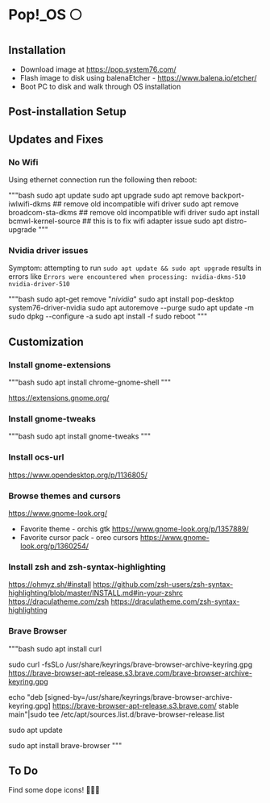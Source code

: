 # Pop!_OS 🌕

## Installation

* Download image at <https://pop.system76.com/>
* Flash image to disk using balenaEtcher - <https://www.balena.io/etcher/>
* Boot PC to disk and walk through OS installation

## Post-installation Setup

## Updates and Fixes

### No Wifi

Using ethernet connection run the following then reboot:

"""bash
sudo apt update
sudo apt upgrade
sudo apt remove backport-iwlwifi-dkms ## remove old incompatible wifi driver
sudo apt remove broadcom-sta-dkms ## remove old incompatible wifi driver
sudo apt install bcmwl-kernel-source ## this is to fix wifi adapter issue
sudo apt distro-upgrade
"""

### Nvidia driver issues

Symptom: attempting to run `sudo apt update && sudo apt upgrade` results in errors like `Errors were encountered when processing: nvidia-dkms-510
 nvidia-driver-510`

"""bash
sudo apt-get remove "*nividia*"
sudo apt install pop-desktop system76-driver-nvidia
sudo apt autoremove --purge
sudo apt update -m
sudo dpkg --configure -a
sudo apt install -f
sudo reboot
"""

## Customization

### Install gnome-extensions

"""bash
sudo apt install chrome-gnome-shell
"""

<https://extensions.gnome.org/>

### Install gnome-tweaks

"""bash
sudo apt install gnome-tweaks
"""

### Install ocs-url

<https://www.opendesktop.org/p/1136805/>

### Browse themes and cursors

<https://www.gnome-look.org/>

* Favorite theme - orchis gtk <https://www.gnome-look.org/p/1357889/>
* Favorite cursor pack - oreo cursors <https://www.gnome-look.org/p/1360254/>

### Install zsh and zsh-syntax-highlighting

<https://ohmyz.sh/#install>
<https://github.com/zsh-users/zsh-syntax-highlighting/blob/master/INSTALL.md#in-your-zshrc>
<https://draculatheme.com/zsh>
<https://draculatheme.com/zsh-syntax-highlighting>

### Brave Browser

"""bash
sudo apt install curl

sudo curl -fsSLo /usr/share/keyrings/brave-browser-archive-keyring.gpg <https://brave-browser-apt-release.s3.brave.com/brave-browser-archive-keyring.gpg>

echo "deb [signed-by=/usr/share/keyrings/brave-browser-archive-keyring.gpg] <https://brave-browser-apt-release.s3.brave.com/> stable main"|sudo tee /etc/apt/sources.list.d/brave-browser-release.list

sudo apt update

sudo apt install brave-browser
"""

## To Do

Find some dope icons! 🤘🤘🤘
